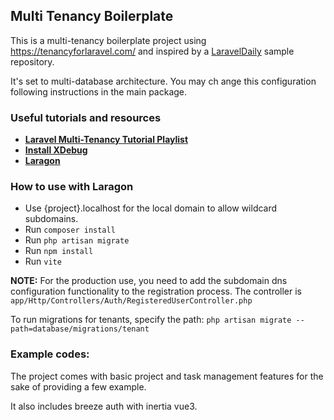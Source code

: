 ## Multi Tenancy Boilerplate

This is a multi-tenancy boilerplate project using https://tenancyforlaravel.com/ and inspired by a [LaravelDaily](https://github.com/LaravelDaily/Laravel-Multi-Tenancy-Multi-DB-Demo) sample repository.

It's set to multi-database architecture. You may ch ange this configuration following instructions in the main package.

### Useful tutorials and resources
- **[Laravel Multi-Tenancy Tutorial Playlist](https://www.youtube.com/playlist?list=PLoT0Ngy3KoLLomJDbNhIrQRT3n0UHVxqQ)**
- **[Install XDebug](https://xdebug.org/wizard)**
- **[Laragon](https://laragon.org/)** 

### How to use with Laragon
* Use {project}.localhost for the local domain to allow wildcard subdomains.
* Run `composer install`
* Run `php artisan migrate`
* Run `npm install`
* Run `vite`

**NOTE:** For the production use, you need to add the subdomain dns configuration functionality to the registration process.
The controller is `app/Http/Controllers/Auth/RegisteredUserController.php`

To run migrations for tenants, specify the path:
`php artisan migrate --path=database/migrations/tenant`

### Example codes:
The project comes with basic project and task management features for the sake of providing a few example.

It also includes breeze auth with inertia vue3.
